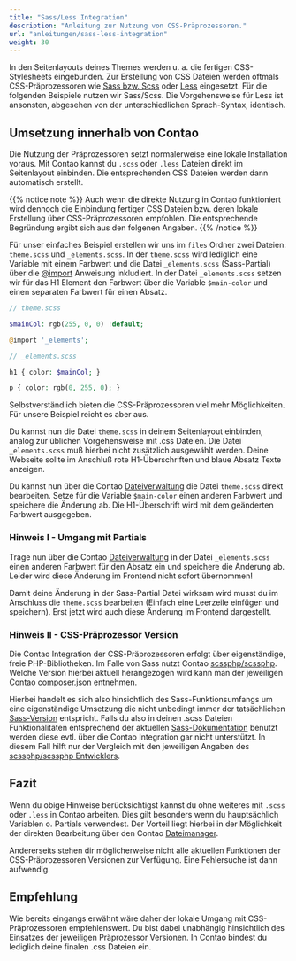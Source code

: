 ```yaml
---
title: "Sass/Less Integration"
description: "Anleitung zur Nutzung von CSS-Präprozessoren."
url: "anleitungen/sass-less-integration"
weight: 30
---
```



In den Seitenlayouts deines Themes werden u. a. die fertigen CSS-Stylesheets eingebunden. Zur Erstellung von 
CSS Dateien werden oftmals CSS-Präprozessoren wie [Sass bzw. Scss](https://sass-lang.com/) 
oder [Less](http://lesscss.org/) eingesetzt. Für die folgenden Beispiele nutzen wir Sass/Scss. Die Vorgehensweise 
für Less ist ansonsten, abgesehen von der unterschiedlichen Sprach-Syntax, identisch.


## Umsetzung innerhalb von Contao

Die Nutzung der Präprozessoren setzt normalerweise eine lokale Installation voraus. Mit Contao kannst du `.scss` 
oder `.less` Dateien direkt im Seitenlayout einbinden. Die entsprechenden CSS Dateien werden dann automatisch erstellt.

{{% notice note %}}
Auch wenn die direkte Nutzung in Contao funktioniert wird dennoch die Einbindung fertiger CSS Dateien bzw. deren 
lokale Erstellung über CSS-Präprozessoren empfohlen. Die entsprechende Begründung ergibt sich aus den folgenen Angaben.
{{% /notice %}}

Für unser einfaches Beispiel erstellen wir uns im `files` Ordner zwei Dateien: `theme.scss` und `_elements.scss`.
In der `theme.scss` wird lediglich eine Variable mit einem Farbwert und die Datei `_elements.scss` (Sass-Partial)
über die [@import](https://sass-lang.com/documentation/at-rules/import) Anweisung inkludiert. In der Datei `_elements.scss`
setzen wir für das H1 Element den Farbwert über die Variable `$main-color` und einen separaten Farbwert für einen Absatz.


```php
// theme.scss

$mainCol: rgb(255, 0, 0) !default;

@import '_elements';
```

```php
// _elements.scss

h1 { color: $mainCol; }

p { color: rgb(0, 255, 0); }
```

Selbstverständlich bieten die CSS-Präprozessoren viel mehr Möglichkeiten. Für unsere Beispiel reicht es aber aus.

Du kannst nun die Datei `theme.scss` in deinem Seitenlayout einbinden, analog zur üblichen Vorgehensweise mit 
.css Dateien. Die Datei `_elements.scss` muß hierbei nicht zusätzlich ausgewählt werden. Deine Webseite sollte im Anschluß 
rote H1-Überschriften und blaue Absatz Texte anzeigen.

Du kannst nun über die Contao [Dateiverwaltung](../../dateiverwaltung) die Datei `theme.scss` direkt bearbeiten. 
Setze für die Variable `$main-color` einen anderen Farbwert und speichere die Änderung ab. Die H1-Überschrift wird mit 
dem geänderten Farbwert ausgegeben.


### Hinweis I - Umgang mit Partials

Trage nun über die Contao [Dateiverwaltung](../../dateiverwaltung) in der Datei `_elements.scss` einen anderen Farbwert 
für den Absatz ein und speichere die Änderung ab. Leider wird diese Änderung im Frontend nicht sofort übernommen! 

Damit deine Änderung in der Sass-Partial Datei wirksam wird musst du im Anschluss die `theme.scss` bearbeiten (Einfach
eine Leerzeile einfügen und speichern). Erst jetzt wird auch diese Änderung im Frontend dargestellt.


### Hinweis II - CSS-Präprozessor Version

Die Contao Integration der CSS-Präprozessoren erfolgt über eigenständige, freie PHP-Bibliotheken. Im Falle von Sass
nutzt Contao [scssphp/scssphp](https://github.com/scssphp/scssphp). Welche Version hierbei aktuell 
herangezogen wird kann man der jeweiligen Contao [composer.json](https://github.com/contao/contao/blob/master/composer.json#L78) entnehmen.

Hierbei handelt es sich also hinsichtlich des Sass-Funktionsumfangs um eine eigenständige Umsetzung die nicht unbedingt 
immer der tatsächlichen [Sass-Version](https://sass-lang.com/install) entspricht. Falls du also in deinen .scss Dateien 
Funktionalitäten entsprechend der aktuellen [Sass-Dokumentation](https://sass-lang.com/documentation) benutzt werden 
diese evtl. über die Contao Integration gar nicht unterstützt. In diesem Fall hilft nur der Vergleich mit den jeweiligen 
Angaben des [scssphp/scssphp Entwicklers](https://github.com/scssphp/scssphp/blob/master/tests/specs/sass-spec-exclude.txt).


## Fazit

Wenn du obige Hinweise berücksichtigst kannst du ohne weiteres mit `.scss` oder `.less` in Contao arbeiten. Dies gilt 
besonders wenn du hauptsächlich Variablen o. Partials verwendest. Der Vorteil liegt hierbei in der Möglichkeit der 
direkten Bearbeitung über den Contao [Dateimanager](../../dateiverwaltung). 

Andererseits stehen dir möglicherweise nicht alle aktuellen Funktionen der CSS-Präprozessoren Versionen zur Verfügung. 
Eine Fehlersuche ist dann aufwendig.


## Empfehlung

Wie bereits eingangs erwähnt wäre daher der lokale Umgang mit CSS-Präprozessoren empfehlenswert. Du bist dabei 
unabhängig hinsichtlich des Einsatzes der jeweiligen Präprozessor Versionen. In Contao bindest du lediglich deine 
finalen .css Dateien ein.
